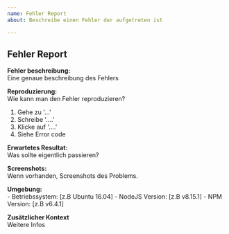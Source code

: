```yaml
---
name: Fehler Report
about: Beschreibe einen Fehler der aufgetreten ist

---
```


## Fehler Report

**Fehler beschreibung:** <br>
Eine genaue beschreibung des Fehlers

**Reproduzierung:** <br>
Wie kann man den Fehler reproduzieren?

1. Gehe zu '...'
2. Schreibe '....'
3. Klicke auf '....'
4. Siehe Error code

**Erwartetes Resultat:** <br>
Was sollte eigentlich passieren?

**Screenshots:** <br>
Wenn vorhanden, Screenshots des Problems.

**Umgebung:** <br>
    - Betriebssystem: [z.B Ubuntu 16.04]
    - NodeJS Version: [z.B v8.15.1]
    - NPM Version:    [z.B v6.4.1]

**Zusätzlicher Kontext** <br>
Weitere Infos
